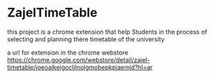 # ZajelTimeTable
this project is a chrome extension that help   Students  in the  process of selecting and planning there timetable of the university 

a url for extension in the chrome webstore https://chrome.google.com/webstore/detail/zajel-timetable/joeoalkeigocljlnolgmobepkpiaemjd?hl=ar
